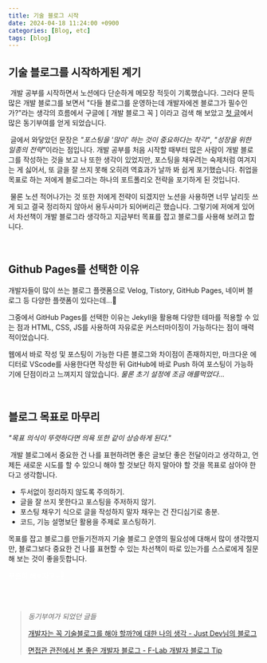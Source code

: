 ```yaml
---
title: 기술 블로그 시작
date: 2024-04-18 11:24:00 +0900
categories: [Blog, etc]
tags: [blog]
---
```


## 기술 블로그를 시작하게된 계기

&nbsp;개발 공부를 시작하면서 노션에다 단순하게 메모장 적듯이 기록했습니다. 그러다 문득 많은 개발 블로그를 보면서 "다들 블로그를 운영하는데 개발자에겐 블로그가 필수인가?"라는 생각의 흐름에서 구글에 [ 개발 블로그 꼭 ] 이라고 검색 해 보았고 <a href="https://sandcastle.tistory.com/89">첫 글</a>에서 많은 동기부여를 얻게 되었습니다.

&nbsp;글에서 와닿았던 문장은 <em>"포스팅을 '많이' 하는 것이 중요하다는 착각"</em>, <em>"성장을 위한 일종의 전략"</em>이라는 점입니다. 개발 공부를 처음 시작할 때부터 많은 사람이 개발 블로그를 작성하는 것을 보고 나 또한 생각이 있었지만, 포스팅을 채우려는 숙제처럼 여겨지는 게 싫어서, 또 글을 잘 쓰지 못해 오히려 역효과가 날까 봐 쉽게 포기했습니다. 취업을 목표로 하는 저에게 블로그라는 하나의 포트폴리오 전략을 포기하게 된 것입니다.

&nbsp;물론 노션 적어나가는 것 또한 저에게 전략이 되겠지만 노션을 사용하면 너무 날리듯 쓰게 되고 결국 정리하지 않아서 용두사미가 되어버리곤 했습니다. 그렇기에 저에게 있어서 차선책이 개발 블로그라 생각하고 지금부터 목표를 잡고 블로그를 사용해 보려고 합니다.

<br />

## Github Pages를 선택한 이유

개발자들이 많이 쓰는 블로그 플랫폼으로 Velog, Tistory, GitHub Pages, 네이버 블로그 등 다양한 플랫폼이 있다는데...🤔

그중에서 GitHub Pages를 선택한 이유는 Jekyll을 활용해 다양한 테마를 적용할 수 있는 점과 HTML, CSS, JS를 사용하여 자유로운 커스터마이징이 가능하다는 점이 매력적이었습니다.

웹에서 바로 작성 및 포스팅이 가능한 다른 블로그와 차이점이 존재하지만, 마크다운 에디터로 VScode를 사용한다면 작성한 뒤 GitHub에 바로 Push 하여 포스팅이 가능하기에 단점이라고 느껴지지 않았습니다. <i>물론 초기 설정에 조금 애를먹었다...</i>

<br />

## 블로그 목표로 마무리

<em>"목표 의식이 뚜렷하다면 의욕 또한 같이 상승하게 된다."</em>

&nbsp;개발 블로그에서 중요한 건 나를 표현하려면 좋은 글보단 좋은 전달이라고 생각하고, 언제든 새로운 시도를 할 수 있으니 해야 할 것보단 하지 말아야 할 것을 목표로 삼아야 한다고 생각합니다.

- 두서없이 정리하지 않도록 주의하기.
- 글을 잘 쓰지 못한다고 포스팅을 주저하지 않기.
- 포스팅 채우기 식으로 글을 작성하지 말자 채우는 건 잔디심기로 충분.
- 코드, 기능 설명보단 활용을 주제로 포스팅하기.

목표를 잡고 블로그를 만들기전까지 기술 블로그 운영의 필요성에 대해서 많이 생각했지만, 블로그보다 중요한 건 나를 표현할 수 있는 차선책이 따로 있는가를 스스로에게 질문해 보는 것이 좋을듯합니다.

<span style="color:#fff">꾸준히 해보자고~🫡</span>

<br />
<br />

> <em style="color: #666">동기부여가 되었던 글들</em>
>
> <a href="https://sandcastle.tistory.com/89" target="\_blank" >개발자는 꼭 기술블로그를 해야 할까?에 대한 나의 생각 - Just Dev님의 블로그</a>
>
> <a href="https://f-lab.kr/blog/developer-blog-tips" target="\_blank" >면접관 관전에서 본 좋은 개발자 블로그 - F-Lab 개발자 블로그 Tip</a>
